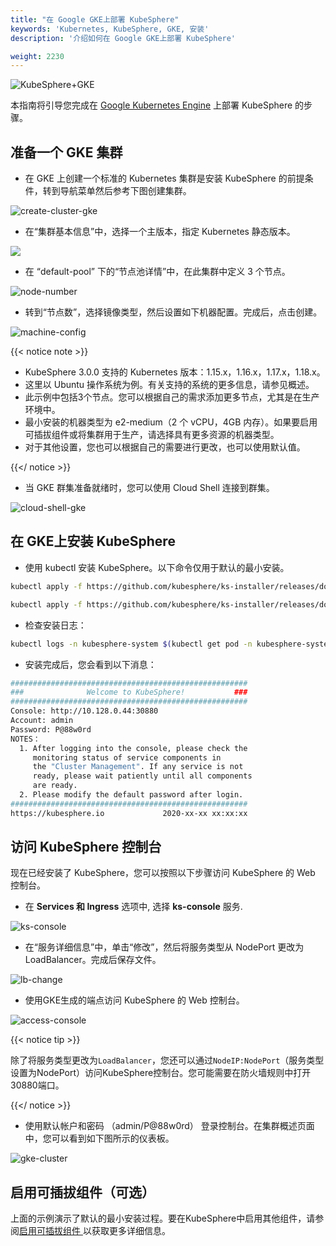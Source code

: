 ```yaml
---
title: "在 Google GKE上部署 KubeSphere"
keywords: 'Kubernetes, KubeSphere, GKE, 安装'
description: '介绍如何在 Google GKE上部署 KubeSphere'

weight: 2230
---
```


![KubeSphere+GKE](https://pek3b.qingstor.com/kubesphere-docs/png/20191123145223.png)

本指南将引导您完成在 [Google Kubernetes Engine](https://cloud.google.com/kubernetes-engine/) 上部署 KubeSphere 的步骤。

## 准备一个 GKE 集群

- 在 GKE 上创建一个标准的 Kubernetes 集群是安装 KubeSphere 的前提条件，转到导航菜单然后参考下图创建集群。

![create-cluster-gke](/images/docs/zh-cn/installing-on-kubernetes/hosted-kubernetes/install-kubesphere-on-gke/create-cluster-gke.png)

- 在“集群基本信息”中，选择一个主版本，指定 Kubernetes 静态版本。

![](/images/docs/zh-cn/installing-on-kubernetes/hosted-kubernetes/install-kubesphere-on-gke/master-version.png)

- 在 “default-pool” 下的“节点池详情”中，在此集群中定义 3 个节点。

![node-number](/images/docs/zh-cn/installing-on-kubernetes/hosted-kubernetes/install-kubesphere-on-gke/node-number.png)

- 转到“节点数”，选择镜像类型，然后设置如下机器配置。完成后，点击创建。

![machine-config](/images/docs/zh-cn/installing-on-kubernetes/hosted-kubernetes/install-kubesphere-on-gke/machine-configuration.png)

{{< notice note >}} 

- KubeSphere 3.0.0 支持的 Kubernetes 版本：1.15.x，1.16.x，1.17.x，1.18.x。
- 这里以 Ubuntu 操作系统为例。有关支持的系统的更多信息，请参见概述。
- 此示例中包括3个节点。您可以根据自己的需求添加更多节点，尤其是在生产环境中。
- 最小安装的机器类型为 e2-medium（2 个 vCPU，4GB 内存）。如果要启用可插拔组件或将集群用于生产，请选择具有更多资源的机器类型。
- 对于其他设置，您也可以根据自己的需要进行更改，也可以使用默认值。

{{</ notice >}} 

- 当 GKE 群集准备就绪时，您可以使用 Cloud Shell 连接到群集。


![cloud-shell-gke](/images/docs/zh-cn/installing-on-kubernetes/hosted-kubernetes/install-kubesphere-on-gke/cloud-shell.png)

## 在 GKE上安装 KubeSphere

- 使用 kubectl 安装 KubeSphere。以下命令仅用于默认的最小安装。

```bash
kubectl apply -f https://github.com/kubesphere/ks-installer/releases/download/v3.0.0/kubesphere-installer.yaml
```

```bash
kubectl apply -f https://github.com/kubesphere/ks-installer/releases/download/v3.0.0/cluster-configuration.yaml
```

- 检查安装日志：

```bash
kubectl logs -n kubesphere-system $(kubectl get pod -n kubesphere-system -l app=ks-install -o jsonpath='{.items[0].metadata.name}') -f
```

- 安装完成后，您会看到以下消息：

```bash
#####################################################
###              Welcome to KubeSphere!           ###
#####################################################
Console: http://10.128.0.44:30880
Account: admin
Password: P@88w0rd
NOTES：
  1. After logging into the console, please check the
     monitoring status of service components in
     the "Cluster Management". If any service is not
     ready, please wait patiently until all components
     are ready.
  2. Please modify the default password after login.
#####################################################
https://kubesphere.io             2020-xx-xx xx:xx:xx
```

## 访问 KubeSphere 控制台

现在已经安装了 KubeSphere，您可以按照以下步骤访问 KubeSphere 的 Web  控制台。

- 在 **Services 和 Ingress** 选项中, 选择 **ks-console** 服务.

![ks-console](/images/docs/zh-cn/installing-on-kubernetes/hosted-kubernetes/install-kubesphere-on-gke/console-service.png)

- 在“服务详细信息”中，单击“修改”，然后将服务类型从 NodePort 更改为 LoadBalancer。完成后保存文件。

![lb-change](/images/docs/zh-cn/installing-on-kubernetes/hosted-kubernetes/install-kubesphere-on-gke/lb-change.png)

- 使用GKE生成的端点访问 KubeSphere 的 Web 控制台。


![access-console](/images/docs/zh-cn/installing-on-kubernetes/hosted-kubernetes/install-kubesphere-on-gke/access-console.png)

{{< notice tip >}}

除了将服务类型更改为`LoadBalancer`，您还可以通过`NodeIP:NodePort`（服务类型设置为NodePort）访问KubeSphere控制台。您可能需要在防火墙规则中打开30880端口。

{{</ notice >}}

- 使用默认帐户和密码 （admin/P@88w0rd） 登录控制台。在集群概述页面中，您可以看到如下图所示的仪表板。

![gke-cluster](/images/docs/zh-cn/installing-on-kubernetes/hosted-kubernetes/install-kubesphere-on-gke/gke-cluster.png)

## 启用可插拔组件（可选）

上面的示例演示了默认的最小安装过程。要在KubeSphere中启用其他组件，请参阅[启用可插拔组件 ](../../../pluggable-components/)以获取更多详细信息。